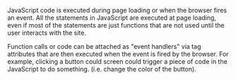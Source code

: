 JavaScript code is executed during page loading or when the browser fires an event. All the statements in JavaScript are executed at page loading, even if most of the statements are just functions that are not used until the user interacts with the site. 

Function calls or code can be attached as "event handlers" via tag attributes that are then executed when the event is fired by the browser. For example, clicking a button could screen could trigger a piece of code in the JavaScript to do something. (i.e. change the color of the button).
